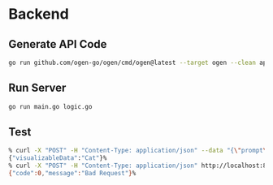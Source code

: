 # Backend

## Generate API Code

```bash
go run github.com/ogen-go/ogen/cmd/ogen@latest --target ogen --clean api/openapi.json
```

## Run Server

```bash
go run main.go logic.go
```

## Test

```bash
% curl -X "POST" -H "Content-Type: application/json" --data "{\"prompt\":\"Cat\"}" http://localhost:8080/v0.0.1/talk
{"visualizableData":"Cat"}%
% curl -X "POST" -H "Content-Type: application/json" http://localhost:8080/v0.0.1/talk
{"code":0,"message":"Bad Request"}%
```

